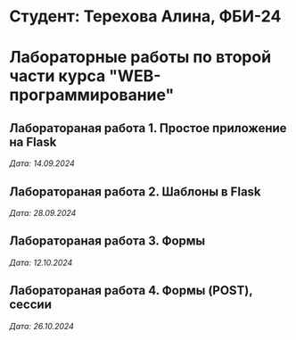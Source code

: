 # Студент: Терехова Алина, ФБИ-24 

# Лабораторные работы по второй части курса "WEB-программирование"

## Лаборатораная работа 1. Простое приложение на Flask

*Дата: 14.09.2024*

## Лаборатораная работа 2. Шаблоны в Flask

*Дата: 28.09.2024*

## Лаборатораная работа 3. Формы

*Дата: 12.10.2024*

## Лаборатораная работа 4. Формы (POST), сессии

*Дата: 26.10.2024*